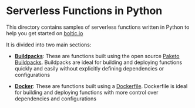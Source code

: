 # Serverless Functions in Python

This directory contains samples of serverless functions written in Python to help you get started on [boltic.io](https://www/boltic.io)

It is divided into two main sections:

- [**Buildpacks**](buildpack/README.md): These are functions built using the open source [Paketo Buildpacks](https://paketo.io/). Buildpacks are ideal for building and deploying functions quickly and easily without explicitly defining dependencies or configurations

- [**Docker**](docker/README.md): These are functions built using a [Dockerfile](https://docs.docker.com/engine/reference/builder/). Dockerfile is ideal for building and deploying functions with more control over dependencies and configurations
